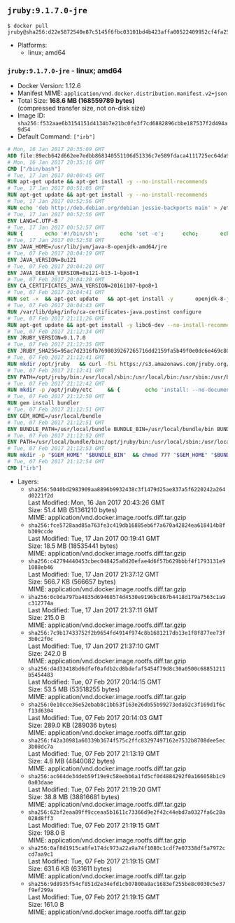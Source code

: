 ## `jruby:9.1.7.0-jre`

```console
$ docker pull jruby@sha256:d22e5872540e87c5145f6fbc03101bd4b423affa00522409952cf4fa253df2b6
```

-	Platforms:
	-	linux; amd64

### `jruby:9.1.7.0-jre` - linux; amd64

-	Docker Version: 1.12.6
-	Manifest MIME: `application/vnd.docker.distribution.manifest.v2+json`
-	Total Size: **168.6 MB (168559789 bytes)**  
	(compressed transfer size, not on-disk size)
-	Image ID: `sha256:f532aae6b3154151d4134b7e21bc0fe3f7cd6882896cbbe187537f2d494a9d54`
-	Default Command: `["irb"]`

```dockerfile
# Mon, 16 Jan 2017 20:35:09 GMT
ADD file:89ecb642d662ee7edbb868340551106d51336c7e589fdaca4111725ec64da957 in / 
# Mon, 16 Jan 2017 20:35:16 GMT
CMD ["/bin/bash"]
# Tue, 17 Jan 2017 00:00:45 GMT
RUN apt-get update && apt-get install -y --no-install-recommends 		ca-certificates 		curl 		wget 	&& rm -rf /var/lib/apt/lists/*
# Tue, 17 Jan 2017 00:51:05 GMT
RUN apt-get update && apt-get install -y --no-install-recommends 		bzip2 		unzip 		xz-utils 	&& rm -rf /var/lib/apt/lists/*
# Tue, 17 Jan 2017 00:52:56 GMT
RUN echo 'deb http://deb.debian.org/debian jessie-backports main' > /etc/apt/sources.list.d/jessie-backports.list
# Tue, 17 Jan 2017 00:52:56 GMT
ENV LANG=C.UTF-8
# Tue, 17 Jan 2017 00:52:57 GMT
RUN { 		echo '#!/bin/sh'; 		echo 'set -e'; 		echo; 		echo 'dirname "$(dirname "$(readlink -f "$(which javac || which java)")")"'; 	} > /usr/local/bin/docker-java-home 	&& chmod +x /usr/local/bin/docker-java-home
# Tue, 17 Jan 2017 00:52:58 GMT
ENV JAVA_HOME=/usr/lib/jvm/java-8-openjdk-amd64/jre
# Tue, 07 Feb 2017 20:04:19 GMT
ENV JAVA_VERSION=8u121
# Tue, 07 Feb 2017 20:04:20 GMT
ENV JAVA_DEBIAN_VERSION=8u121-b13-1~bpo8+1
# Tue, 07 Feb 2017 20:04:20 GMT
ENV CA_CERTIFICATES_JAVA_VERSION=20161107~bpo8+1
# Tue, 07 Feb 2017 20:04:41 GMT
RUN set -x 	&& apt-get update 	&& apt-get install -y 		openjdk-8-jre-headless="$JAVA_DEBIAN_VERSION" 		ca-certificates-java="$CA_CERTIFICATES_JAVA_VERSION" 	&& rm -rf /var/lib/apt/lists/* 	&& [ "$JAVA_HOME" = "$(docker-java-home)" ]
# Tue, 07 Feb 2017 20:04:43 GMT
RUN /var/lib/dpkg/info/ca-certificates-java.postinst configure
# Tue, 07 Feb 2017 21:11:26 GMT
RUN apt-get update && apt-get install -y libc6-dev --no-install-recommends && rm -rf /var/lib/apt/lists/*
# Tue, 07 Feb 2017 21:12:34 GMT
ENV JRUBY_VERSION=9.1.7.0
# Tue, 07 Feb 2017 21:12:35 GMT
ENV JRUBY_SHA256=95ac7d2316fb7698039267265716dd2159fa5b49f0e0dc6e469c80ad59072926
# Tue, 07 Feb 2017 21:12:41 GMT
RUN mkdir /opt/jruby   && curl -fSL https://s3.amazonaws.com/jruby.org/downloads/${JRUBY_VERSION}/jruby-bin-${JRUBY_VERSION}.tar.gz -o /tmp/jruby.tar.gz   && echo "$JRUBY_SHA256 /tmp/jruby.tar.gz" | sha256sum -c -   && tar -zx --strip-components=1 -f /tmp/jruby.tar.gz -C /opt/jruby   && rm /tmp/jruby.tar.gz   && update-alternatives --install /usr/local/bin/ruby ruby /opt/jruby/bin/jruby 1
# Tue, 07 Feb 2017 21:12:41 GMT
ENV PATH=/opt/jruby/bin:/usr/local/sbin:/usr/local/bin:/usr/sbin:/usr/bin:/sbin:/bin
# Tue, 07 Feb 2017 21:12:42 GMT
RUN mkdir -p /opt/jruby/etc 	&& { 		echo 'install: --no-document'; 		echo 'update: --no-document'; 	} >> /opt/jruby/etc/gemrc
# Tue, 07 Feb 2017 21:12:50 GMT
RUN gem install bundler
# Tue, 07 Feb 2017 21:12:51 GMT
ENV GEM_HOME=/usr/local/bundle
# Tue, 07 Feb 2017 21:12:51 GMT
ENV BUNDLE_PATH=/usr/local/bundle BUNDLE_BIN=/usr/local/bundle/bin BUNDLE_SILENCE_ROOT_WARNING=1 BUNDLE_APP_CONFIG=/usr/local/bundle
# Tue, 07 Feb 2017 21:12:52 GMT
ENV PATH=/usr/local/bundle/bin:/opt/jruby/bin:/usr/local/sbin:/usr/local/bin:/usr/sbin:/usr/bin:/sbin:/bin
# Tue, 07 Feb 2017 21:12:53 GMT
RUN mkdir -p "$GEM_HOME" "$BUNDLE_BIN" 	&& chmod 777 "$GEM_HOME" "$BUNDLE_BIN"
# Tue, 07 Feb 2017 21:12:54 GMT
CMD ["irb"]
```

-	Layers:
	-	`sha256:5040bd2983909aa8896b9932438c3f1479d25ae837a5f6220242a264d0221f2d`  
		Last Modified: Mon, 16 Jan 2017 20:43:26 GMT  
		Size: 51.4 MB (51361210 bytes)  
		MIME: application/vnd.docker.image.rootfs.diff.tar.gzip
	-	`sha256:fce5728aad85a763fe3c419db16885eb6f7a670a42824ea618414b8fb309ccde`  
		Last Modified: Tue, 17 Jan 2017 00:19:41 GMT  
		Size: 18.5 MB (18535441 bytes)  
		MIME: application/vnd.docker.image.rootfs.diff.tar.gzip
	-	`sha256:c42794440453cbec048425a8d20efae4d6f57b629bbbf4f1793131e91088eb46`  
		Last Modified: Tue, 17 Jan 2017 21:37:12 GMT  
		Size: 566.7 KB (566657 bytes)  
		MIME: application/vnd.docker.image.rootfs.diff.tar.gzip
	-	`sha256:0c0da797ba4835d69468574d4530e9196bc867b4418d179a7563c1a9c312774a`  
		Last Modified: Tue, 17 Jan 2017 21:37:11 GMT  
		Size: 215.0 B  
		MIME: application/vnd.docker.image.rootfs.diff.tar.gzip
	-	`sha256:7c9b17433752f2b9654fd4914f974c8b1681217db13e1f8f877ee73f3b0c2f0c`  
		Last Modified: Tue, 17 Jan 2017 21:37:10 GMT  
		Size: 242.0 B  
		MIME: application/vnd.docker.image.rootfs.diff.tar.gzip
	-	`sha256:d4d33418bd6dfef0afdb2cd8bdefaf5454f79d8c30a0500c68851211b5454483`  
		Last Modified: Tue, 07 Feb 2017 20:14:15 GMT  
		Size: 53.5 MB (53518255 bytes)  
		MIME: application/vnd.docker.image.rootfs.diff.tar.gzip
	-	`sha256:0e10cce36e52ebab8c1bb53f163e26db55b99273eda92c3f169d1f6cf13d6304`  
		Last Modified: Tue, 07 Feb 2017 20:14:03 GMT  
		Size: 289.0 KB (289036 bytes)  
		MIME: application/vnd.docker.image.rootfs.diff.tar.gzip
	-	`sha256:f42a30981a60339b3674f575c2ffc83297497162e7532b8708dee5ec3b08dc7a`  
		Last Modified: Tue, 07 Feb 2017 21:13:19 GMT  
		Size: 4.8 MB (4840082 bytes)  
		MIME: application/vnd.docker.image.rootfs.diff.tar.gzip
	-	`sha256:ac664de34deb59f19e9c58eebb6a1fd5cf0d4884292f0a166058b1c90a03daae`  
		Last Modified: Tue, 07 Feb 2017 21:19:20 GMT  
		Size: 38.8 MB (38816681 bytes)  
		MIME: application/vnd.docker.image.rootfs.diff.tar.gzip
	-	`sha256:62bf2eaa89ff9cceaa5b1611c73366d9e2f42c44ebd7a0327fa6c28a028d8ff3`  
		Last Modified: Tue, 07 Feb 2017 21:19:15 GMT  
		Size: 198.0 B  
		MIME: application/vnd.docker.image.rootfs.diff.tar.gzip
	-	`sha256:0af8d1915ca8fe174dc973a22a9a74f1080c1cdf7e07338df5a7972ccd7aa9c1`  
		Last Modified: Tue, 07 Feb 2017 21:19:15 GMT  
		Size: 631.6 KB (631611 bytes)  
		MIME: application/vnd.docker.image.rootfs.diff.tar.gzip
	-	`sha256:9d8935f54cf851d2e34efd1cb07800a8ac1683ef255be8c0030c5e37f9ef299a`  
		Last Modified: Tue, 07 Feb 2017 21:19:15 GMT  
		Size: 161.0 B  
		MIME: application/vnd.docker.image.rootfs.diff.tar.gzip

